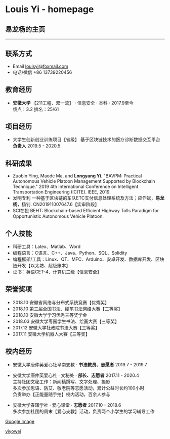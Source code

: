 # Louis Yi - homepage

## 易龙杨的主页

---

## 联系方式
- Email louisyi@foxmail.com
- 电话/微信 +86 13739220456

## 教育经历
- __安徽大学__  【211工程、双一流】 · 信息安全 · 本科 · 2017.9至今  
        绩点：3.2  排名：25/61

## 项目经历
- 大学生创新创业训练项目【省级】  基于区块链技术的医疗诊断数据交互平台  __负责人__  2019.5 - 2020.5

## 科研成果
- Zuobin Ying, Maode Ma, and __Longyang Yi__. "BAVPM: Practical Autonomous Vehicle Platoon Management Supported by Blockchain Technique." 2019 4th International Conference on Intelligent Transportation Engineering (ICITE). IEEE, 2019.
- 发明专利  一种基于区块链的车队ETC支付信息处理系统及方法；应作斌，__易龙杨__，杨钊. CN201911007647.6【实审阶段】
- SCI在投  BEHT: Blockchain-based Efficient Highway Tolls Paradigm for Opportunistic Autonomous Vehicle Platoon.

## 个人技能
- 科研工具：Latex、Matlab、Word
- 编程语言：C语言、C++、Java、Python、SQL、Solidity
- 编程框架/工具：Linux、QT、MFC、Arduino、安卓开发、数据库开发、区块链开发【以太坊、超级账本】
- 证书：英语CET-4、计算机三级【信息安全】

## 荣誉奖项
- 2018.10 安徽省网络与分布式系统竞赛【优秀奖】
- 2018.10 第三届全国书法、硬笔书法网络大赛【二等奖】
- 2018.10 安徽大学学习优秀三等奖学金
- 2018.03 安徽大学枣园学生书法、绘画大赛【三等奖】
- 2017.12 安徽大学社政院书法大赛【三等奖】
- 2017.11 安徽大学机器人大赛【三等奖】

## 校内经历
- 安徽大学唐仲英爱心社阜南支教 · __书法教员、志愿者__  2019.7 - 2019.7
- 安徽大学唐仲英爱心社 · 文秘处 · __部长、志愿者__  2017.11 - 2020.4  
        主持社团文秘工作：新闻稿撰写、文字处理、摄影  
        多次参加思语、防艾、敬老院等志愿活动，累计公益时长约100小时  
        负责举办【正能量随手拍】校内活动，百余人参与

- 安徽大学春晖学社 · 爱心课堂 · __志愿者__  2017.10 - 2018.6  
        多次参加社团的周末【爱心支教】活动，负责两个小学生的学习辅导工作


[Google Image](https://go.weihanli.xyz/)

[yiyowei](http://www.louisyi.top:443/)
